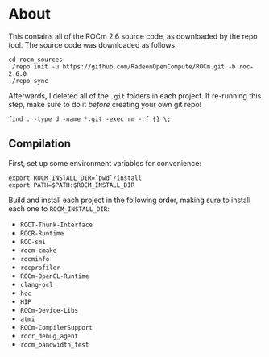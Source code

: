 About
=====

This contains all of the ROCm 2.6 source code, as downloaded by the repo tool.
The source code was downloaded as follows:
```
cd rocm_sources
./repo init -u https://github.com/RadeonOpenCompute/ROCm.git -b roc-2.6.0
./repo sync
```

Afterwards, I deleted all of the `.git` folders in each project. If re-running
this step, make sure to do it *before* creating your own git repo!
```
find . -type d -name *.git -exec rm -rf {} \;
```

Compilation
-----------

First, set up some environment variables for convenience:
```
export ROCM_INSTALL_DIR=`pwd`/install
export PATH=$PATH:$ROCM_INSTALL_DIR
```

Build and install each project in the following order, making sure to install
each one to `ROCM_INSTALL_DIR`:

 - `ROCT-Thunk-Interface`
 - `ROCR-Runtime`
 - `ROC-smi`
 - `rocm-cmake`
 - `rocminfo`
 - `rocprofiler`
 - `ROCm-OpenCL-Runtime`
 - `clang-ocl`
 - `hcc`
 - `HIP`
 - `ROCm-Device-Libs`
 - `atmi`
 - `ROCm-CompilerSupport`
 - `rocr_debug_agent`
 - `rocm_bandwidth_test`

